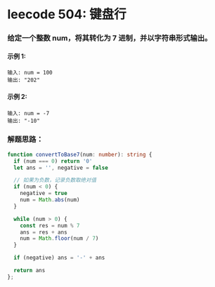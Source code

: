 # leecode 504: 键盘行

### 给定一个整数 num，将其转化为 7 进制，并以字符串形式输出。

#### 示例 1:
```
输入: num = 100
输出: "202"
```
#### 示例 2:
```
输入: num = -7
输出: "-10"
```

### 解题思路：
```ts
function convertToBase7(num: number): string {
  if (num === 0) return '0'
  let ans = '', negative = false

  // 如果为负数，记录负数取绝对值
  if (num < 0) {
    negative = true
    num = Math.abs(num)
  }

  while (num > 0) {
    const res = num % 7
    ans = res + ans
    num = Math.floor(num / 7)
  }

  if (negative) ans = '-' + ans

  return ans
};
```